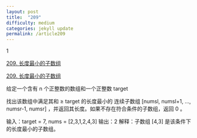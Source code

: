```yaml
---
layout: post
title:  "209"
difficulty: medium   
categories: jekyll update
permalink: /article209
---
```




1

[209. 长度最小的子数组](https://leetcode-cn.com/problems/minimum-size-subarray-sum/)

<a href="https://leetcode-cn.com/problems/minimum-size-subarray-sum/" target="_blank">209. 长度最小的子数组</a>

给定一个含有 n 个正整数的数组和一个正整数 target 

找出该数组中满足其和 ≥ target 的长度最小的 连续子数组 [numsl, numsl+1, ..., numsr-1, numsr] ，并返回其长度。如果不存在符合条件的子数组，返回 0 。

输入：target = 7, nums = [2,3,1,2,4,3]
输出：2
解释：子数组 [4,3] 是该条件下的长度最小的子数组。
